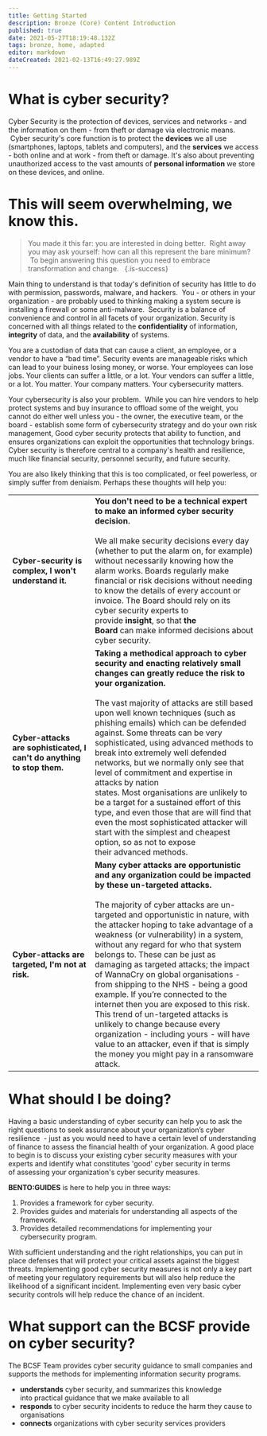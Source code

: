 ```yaml
---
title: Getting Started 
description: Bronze (Core) Content Introduction
published: true
date: 2021-05-27T18:19:48.132Z
tags: bronze, home, adapted
editor: markdown
dateCreated: 2021-02-13T16:49:27.989Z
---
```


# What is cyber security?

Cyber Security is the protection of devices, services and networks - and the information on them - from theft or damage via electronic means.  Cyber security's core function is to protect the **devices** we all use (smartphones, laptops, tablets and computers), and the **services** we access - both online and at work - from theft or damage. It's also about preventing unauthorized access to the vast amounts of **personal information** we store on these devices, and online.

# This will seem overwhelming, we know this.

> You made it this far: you are interested in doing better.  Right away you may ask yourself: how can all this represent the bare minimum?  To begin answering this question you need to embrace transformation and change.  
> {.is-success}

Main thing to understand is that today's definition of security has little to do with permission, passwords, malware, and hackers.  You - or others in your organization - are probably used to thinking making a system secure is installing a firewall or some anti-malware.  Security is a balance of convenience and control in all facets of your organization. Security is concerned with all things related to the **confidentiality** of information, **integrity** of data, and the **availability** of systems. 

You are a custodian of data that can cause a client, an employee, or a vendor to have a “bad time”. Security events are manageable risks which can lead to your buiness losing money, or worse. Your employees can lose jobs. Your clients can suffer a little, or a lot. Your vendors can suffer a little, or a lot. You matter. Your company matters. Your cybersecurity matters.

Your cybersecurity is also your problem.  While you can hire vendors to help protect systems and buy insurance to offload some of the weight, you cannot do either well unless you - the owner, the executive team, or the board - establish some form of cybersecurity strategy and do your own risk management, Good cyber security protects that ability to function, and ensures organizations can exploit the opportunities that technology brings. Cyber security is therefore central to a company's health and resilience, much like financial security, personnel security, and future security.

You are also likely thinking that this is too complicated, or feel powerless, or simply suffer from deniaism.  Perhaps these thoughts will help you:
 

|     |     |
| --- | --- |
| **Cyber-security is complex, I won't understand it.** | **You don't need to be a technical expert to make an informed cyber security decision.**<br><br>We all make security decisions every day (whether to put the alarm on, for example) without necessarily knowing how the alarm works. Boards regularly make financial or risk decisions without needing to know the details of every account or invoice. The Board should rely on its cyber security experts to provide **insight**, so that **the Board** can make informed decisions about cyber security. |
| **Cyber-attacks are sophisticated, I can't do anything to stop them.** | **Taking a methodical approach to cyber security and enacting relatively small changes can greatly reduce the risk to your organization.**<br><br>The vast majority of attacks are still based upon well known techniques (such as phishing emails) which can be defended against. Some threats can be very sophisticated, using advanced methods to break into extremely well defended networks, but we normally only see that level of commitment and expertise in attacks by nation states. Most organisations are unlikely to be a target for a sustained effort of this type, and even those that are will find that even the most sophisticated attacker will start with the simplest and cheapest option, so as not to expose their advanced methods. |
| **Cyber-attacks are targeted, I'm not at risk.** | **Many cyber attacks are opportunistic and any organization could be impacted by these un-targeted attacks.** <br><br>The majority of cyber attacks are un-targeted and opportunistic in nature, with the attacker hoping to take advantage of a weakness (or vulnerability) in a system, without any regard for who that system belongs to. These can be just as damaging as targeted attacks; the impact of WannaCry on global organisations - from shipping to the NHS - being a good example. If you’re connected to the internet then you are exposed to this risk. This trend of un-targeted attacks is unlikely to change because every organization - including yours - will have value to an attacker, even if that is simply the money you might pay in a ransomware attack. |

# What should I be doing?

Having a basic understanding of cyber security can help you to ask the right questions to seek assurance about your organization’s cyber resilience  - just as you would need to have a certain level of understanding of finance to assess the financial health of your organization. A good place to begin is to discuss your existing cyber security measures with your experts and identify what constitutes 'good' cyber security in terms of assessing your organization's cyber security measures. 

**BENTO:GUIDES** is here to help you in three ways:

1.  Provides a framework for cyber security.
2.  Provides guides and materials for understanding all aspects of the framework.
3.  Provides detailed recommendations for implementing your cybersecurity program.

With sufficient understanding and the right relationships, you can put in place defenses that will protect your critical assets against the biggest threats. Implementing good cyber security measures is not only a key part of meeting your regulatory requirements but will also help reduce the likelihood of a significant incident. Implementing even very basic cyber security controls will help reduce the chance of an incident. 

# What support can the BCSF provide on cyber security?

The BCSF Team provides cyber security guidance to small companies and supports the methods for implementing information security programs.  

-   **understands** cyber security, and summarizes this knowledge into practical guidance that we make available to all
-   **responds** to cyber security incidents to reduce the harm they cause to organisations
-   **connects** organizations with cyber security services providers